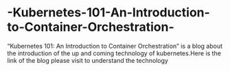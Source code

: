 # -Kubernetes-101-An-Introduction-to-Container-Orchestration-
“Kubernetes 101: An Introduction to Container Orchestration” is a blog about the introduction of the up and coming technology of kubernetes.Here is the link of the blog please visit to understand the technology 
